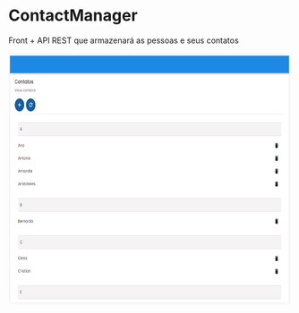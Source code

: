# ContactManager
Front + API REST que armazenará as pessoas e seus contatos
<p>
  <img height="450px" src="https://github.com/CristianMaldonadoParra/GitCustom/blob/main/Inicial.png"/>
</p>
